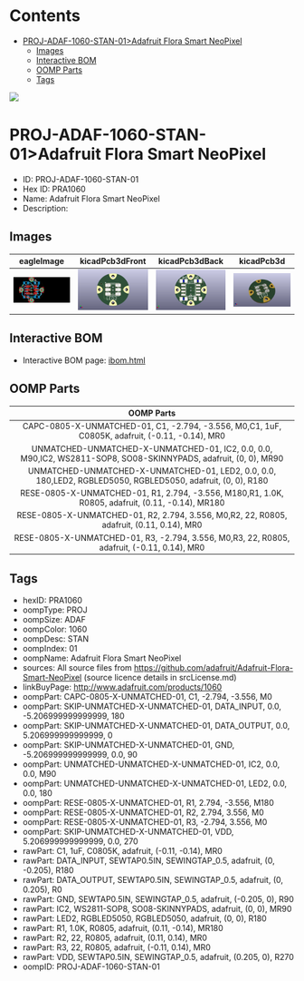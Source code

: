 



Contents
========

* [PROJ-ADAF-1060-STAN-01>Adafruit Flora Smart NeoPixel](#proj-adaf-1060-stan-01adafruit-flora-smart-neopixel)
	* [Images](#images)
	* [Interactive BOM](#interactive-bom)
	* [OOMP Parts](#oomp-parts)
	* [Tags](#tags)
  
![][im]
# PROJ-ADAF-1060-STAN-01>Adafruit Flora Smart NeoPixel

- ID: PROJ-ADAF-1060-STAN-01
- Hex ID: PRA1060
- Name: Adafruit Flora Smart NeoPixel
- Description: 

## Images
  
  

|eagleImage|kicadPcb3dFront|kicadPcb3dBack|kicadPcb3d|
| :---: | :---: | :---: | :---: |
|[![eagleImage](eagleImage_140.png)](eagleImage_600.png)|[![kicadPcb3dFront](kicadPcb3dFront_140.png)](kicadPcb3dFront_600.png)|[![kicadPcb3dBack](kicadPcb3dBack_140.png)](kicadPcb3dBack_600.png)|[![kicadPcb3d](kicadPcb3d_140.png)](kicadPcb3d_600.png)|

## Interactive BOM

- Interactive BOM page: [ibom.html](kicad/bom/ibom.html)

## OOMP Parts
  

|OOMP Parts|
| :---: |
|CAPC-0805-X-UNMATCHED-01, C1, -2.794, -3.556, M0,C1, 1uF, C0805K, adafruit, (-0.11, -0.14), MR0|
|UNMATCHED-UNMATCHED-X-UNMATCHED-01, IC2, 0.0, 0.0, M90,IC2, WS2811-SOP8, SO08-SKINNYPADS, adafruit, (0, 0), MR90|
|UNMATCHED-UNMATCHED-X-UNMATCHED-01, LED2, 0.0, 0.0, 180,LED2, RGBLED5050, RGBLED5050, adafruit, (0, 0), R180|
|RESE-0805-X-UNMATCHED-01, R1, 2.794, -3.556, M180,R1, 1.0K, R0805, adafruit, (0.11, -0.14), MR180|
|RESE-0805-X-UNMATCHED-01, R2, 2.794, 3.556, M0,R2, 22, R0805, adafruit, (0.11, 0.14), MR0|
|RESE-0805-X-UNMATCHED-01, R3, -2.794, 3.556, M0,R3, 22, R0805, adafruit, (-0.11, 0.14), MR0|

## Tags

- hexID: PRA1060
- oompType: PROJ
- oompSize: ADAF
- oompColor: 1060
- oompDesc: STAN
- oompIndex: 01
- oompName: Adafruit Flora Smart NeoPixel
- sources: All source files from https://github.com/adafruit/Adafruit-Flora-Smart-NeoPixel (source licence details in srcLicense.md)
- linkBuyPage: http://www.adafruit.com/products/1060
- oompPart: CAPC-0805-X-UNMATCHED-01, C1, -2.794, -3.556, M0
- oompPart: SKIP-UNMATCHED-X-UNMATCHED-01, DATA_INPUT, 0.0, -5.206999999999999, 180
- oompPart: SKIP-UNMATCHED-X-UNMATCHED-01, DATA_OUTPUT, 0.0, 5.206999999999999, 0
- oompPart: SKIP-UNMATCHED-X-UNMATCHED-01, GND, -5.206999999999999, 0.0, 90
- oompPart: UNMATCHED-UNMATCHED-X-UNMATCHED-01, IC2, 0.0, 0.0, M90
- oompPart: UNMATCHED-UNMATCHED-X-UNMATCHED-01, LED2, 0.0, 0.0, 180
- oompPart: RESE-0805-X-UNMATCHED-01, R1, 2.794, -3.556, M180
- oompPart: RESE-0805-X-UNMATCHED-01, R2, 2.794, 3.556, M0
- oompPart: RESE-0805-X-UNMATCHED-01, R3, -2.794, 3.556, M0
- oompPart: SKIP-UNMATCHED-X-UNMATCHED-01, VDD, 5.206999999999999, 0.0, 270
- rawPart: C1, 1uF, C0805K, adafruit, (-0.11, -0.14), MR0
- rawPart: DATA_INPUT, SEWTAP0.5IN, SEWINGTAP_0.5, adafruit, (0, -0.205), R180
- rawPart: DATA_OUTPUT, SEWTAP0.5IN, SEWINGTAP_0.5, adafruit, (0, 0.205), R0
- rawPart: GND, SEWTAP0.5IN, SEWINGTAP_0.5, adafruit, (-0.205, 0), R90
- rawPart: IC2, WS2811-SOP8, SO08-SKINNYPADS, adafruit, (0, 0), MR90
- rawPart: LED2, RGBLED5050, RGBLED5050, adafruit, (0, 0), R180
- rawPart: R1, 1.0K, R0805, adafruit, (0.11, -0.14), MR180
- rawPart: R2, 22, R0805, adafruit, (0.11, 0.14), MR0
- rawPart: R3, 22, R0805, adafruit, (-0.11, 0.14), MR0
- rawPart: VDD, SEWTAP0.5IN, SEWINGTAP_0.5, adafruit, (0.205, 0), R270
- oompID: PROJ-ADAF-1060-STAN-01



[im]: kicadPcb3d_450.png
